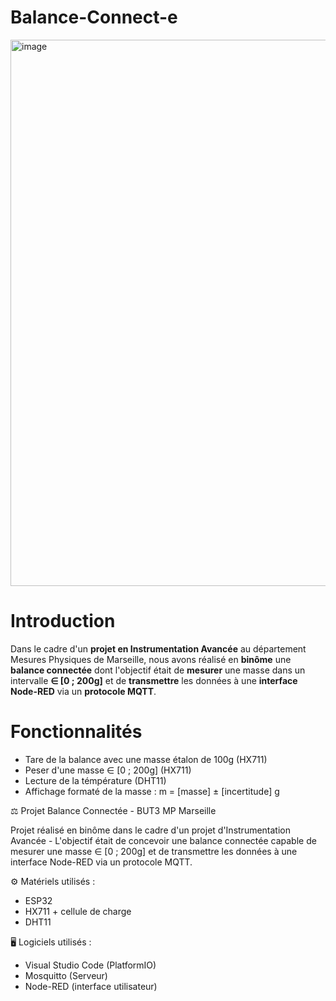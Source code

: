 # Balance-Connect-e

<img width="2868" height="874" alt="image" src="https://github.com/user-attachments/assets/f7682111-006a-4866-8290-25ec8bca5528" />

# Introduction

  Dans le cadre d'un **projet en Instrumentation Avancée** au département Mesures Physiques de Marseille, nous avons réalisé en **binôme** une **balance connectée** dont l'objectif était de **mesurer** une masse dans un intervalle **∈ [0 ; 200g]** et de **transmettre** les données à une **interface Node-RED** via un **protocole MQTT**.

# Fonctionnalités 

- Tare de la balance avec une masse étalon de 100g (HX711)
- Peser d'une masse ∈ [0 ; 200g] (HX711)
- Lecture de la témpérature (DHT11)
- Affichage formaté de la masse : m = [masse] ± [incertitude] g


⚖️ Projet Balance Connectée - BUT3 MP Marseille

Projet réalisé en binôme dans le cadre d'un projet d'Instrumentation Avancée - L'objectif était de concevoir une balance connectée capable de mesurer une masse ∈ [0 ; 200g] et de transmettre les données à une interface Node-RED via un protocole MQTT.



⚙️ Matériels utilisés :
- ESP32
- HX711 + cellule de charge
- DHT11

🖥️ Logiciels utilisés : 
- Visual Studio Code (PlatformIO)
- Mosquitto (Serveur)
- Node-RED (interface utilisateur)


